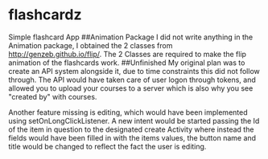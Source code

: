 # flashcardz
Simple flashcard App
##Animation Package
I did not write anything in the Animation package, I obtained the 2 classes from http://genzeb.github.io/flip/.
The 2 Classes are required to make the flip animation of the flashcards work.
##Unfinished
My original plan was to create an API system alongside it, due to time constraints this did not follow through.
The API would have taken care of user logon through tokens, and allowed you to upload your courses to a server
which is also why you see "created by" with courses.

Another feature missing is editing, which would have been implemented using setOnLongClickListener.
A new intent would be started passing the Id of the item in question to the designated create Activity where instead
the fields would have been filled in with the items values, the button name and title would be changed to reflect the
fact the user is editing.
